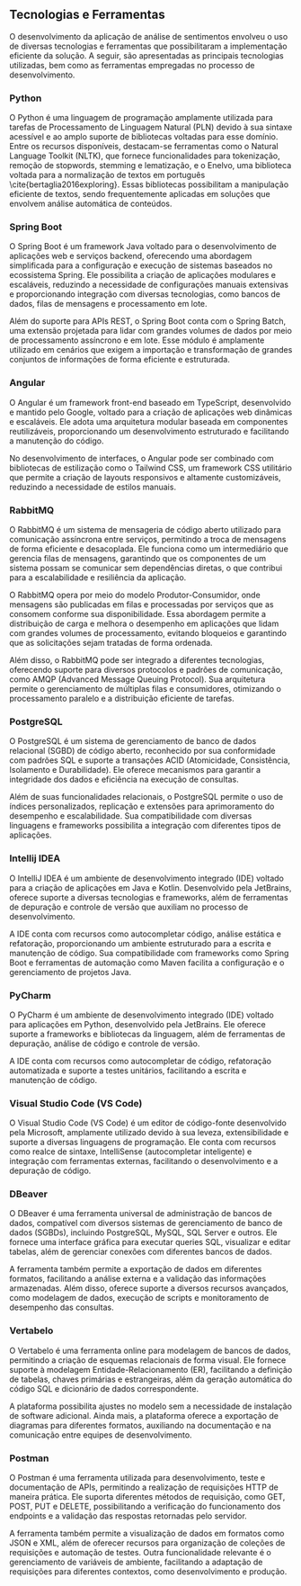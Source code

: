 ## Tecnologias e Ferramentas

O desenvolvimento da aplicação de análise de sentimentos envolveu o uso de diversas tecnologias e ferramentas que possibilitaram a implementação eficiente da solução. A seguir, são apresentadas as principais tecnologias utilizadas, bem como as ferramentas empregadas no processo de desenvolvimento.

### Python

O Python é uma linguagem de programação amplamente utilizada para tarefas de Processamento de Linguagem Natural (PLN) devido à sua sintaxe acessível e ao amplo suporte de bibliotecas voltadas para esse domínio. Entre os recursos disponíveis, destacam-se ferramentas como o Natural Language Toolkit (NLTK), que fornece funcionalidades para tokenização, remoção de stopwords, stemming e lematização, e o Enelvo, uma biblioteca voltada para a normalização de textos em português \cite{bertaglia2016exploring}. Essas bibliotecas possibilitam a manipulação eficiente de textos, sendo frequentemente aplicadas em soluções que envolvem análise automática de conteúdos.

<!-- Além disso, o Python é amplamente utilizado em sistemas que exigem integração entre diferentes serviços, sendo compatível com diversas abordagens para processamento assíncrono e comunicação entre módulos. Esse suporte permite que a linguagem seja empregada em arquiteturas distribuídas, especialmente em aplicações que realizam análises em grande volume de dados. -->
### Spring Boot

O Spring Boot é um framework Java voltado para o desenvolvimento de aplicações web e serviços backend, oferecendo uma abordagem simplificada para a configuração e execução de sistemas baseados no ecossistema Spring. Ele possibilita a criação de aplicações modulares e escaláveis, reduzindo a necessidade de configurações manuais extensivas e proporcionando integração com diversas tecnologias, como bancos de dados, filas de mensagens e processamento em lote.

Além do suporte para APIs REST, o Spring Boot conta com o Spring Batch, uma extensão projetada para lidar com grandes volumes de dados por meio de processamento assíncrono e em lote. Esse módulo é amplamente utilizado em cenários que exigem a importação e transformação de grandes conjuntos de informações de forma eficiente e estruturada.

<!-- A flexibilidade do framework também permite sua integração com soluções de mensageria, como o RabbitMQ, e sistemas de banco de dados relacionais, como o PostgreSQL, facilitando a construção de arquiteturas distribuídas e escaláveis. -->
### Angular

O Angular é um framework front-end baseado em TypeScript, desenvolvido e mantido pelo Google, voltado para a criação de aplicações web dinâmicas e escaláveis. Ele adota uma arquitetura modular baseada em componentes reutilizáveis, proporcionando um desenvolvimento estruturado e facilitando a manutenção do código. <!-- Além disso, seu sistema de data binding permite a sincronização eficiente entre a interface e os dados da aplicação, tornando a experiência do usuário mais fluida. -->

No desenvolvimento de interfaces, o Angular pode ser combinado com bibliotecas de estilização como o Tailwind CSS, um framework CSS utilitário que permite a criação de layouts responsivos e altamente customizáveis, reduzindo a necessidade de estilos manuais.

### RabbitMQ

O RabbitMQ é um sistema de mensageria de código aberto utilizado para comunicação assíncrona entre serviços, permitindo a troca de mensagens de forma eficiente e desacoplada. Ele funciona como um intermediário que gerencia filas de mensagens, garantindo que os componentes de um sistema possam se comunicar sem dependências diretas, o que contribui para a escalabilidade e resiliência da aplicação.

O RabbitMQ opera por meio do modelo Produtor-Consumidor, onde mensagens são publicadas em filas e processadas por serviços que as consomem conforme sua disponibilidade. Essa abordagem permite a distribuição de carga e melhora o desempenho em aplicações que lidam com grandes volumes de processamento, evitando bloqueios e garantindo que as solicitações sejam tratadas de forma ordenada.

Além disso, o RabbitMQ pode ser integrado a diferentes tecnologias, oferecendo suporte para diversos protocolos e padrões de comunicação, como AMQP (Advanced Message Queuing Protocol). Sua arquitetura permite o gerenciamento de múltiplas filas e consumidores, otimizando o processamento paralelo e a distribuição eficiente de tarefas.

### PostgreSQL

O PostgreSQL é um sistema de gerenciamento de banco de dados relacional (SGBD) de código aberto, reconhecido por sua conformidade com padrões SQL e suporte a transações ACID (Atomicidade, Consistência, Isolamento e Durabilidade). Ele oferece mecanismos para garantir a integridade dos dados e eficiência na execução de consultas.

Além de suas funcionalidades relacionais, o PostgreSQL permite o uso de índices personalizados, replicação e extensões para aprimoramento do desempenho e escalabilidade. Sua compatibilidade com diversas linguagens e frameworks possibilita a integração com diferentes tipos de aplicações.

### Intellij IDEA

O IntelliJ IDEA é um ambiente de desenvolvimento integrado (IDE) voltado para a criação de aplicações em Java e Kotlin. Desenvolvido pela JetBrains, oferece suporte a diversas tecnologias e frameworks, além de ferramentas de depuração e controle de versão que auxiliam no processo de desenvolvimento.

A IDE conta com recursos como autocompletar código, análise estática e refatoração, proporcionando um ambiente estruturado para a escrita e manutenção de código. Sua compatibilidade com frameworks como Spring Boot e ferramentas de automação como Maven facilita a configuração e o gerenciamento de projetos Java.

### PyCharm

O PyCharm é um ambiente de desenvolvimento integrado (IDE) voltado para aplicações em Python, desenvolvido pela JetBrains. Ele oferece suporte a frameworks e bibliotecas da linguagem, além de ferramentas de depuração, análise de código e controle de versão.

A IDE conta com recursos como autocompletar de código, refatoração automatizada e suporte a testes unitários, facilitando a escrita e manutenção de código.

<!-- Além disso, sua compatibilidade com bibliotecas voltadas para machine learning, análise de dados e processamento de linguagem natural (PLN) torna-o adequado para projetos que envolvem manipulação e análise de textos. -->
### Visual Studio Code (VS Code)

O Visual Studio Code (VS Code) é um editor de código-fonte desenvolvido pela Microsoft, amplamente utilizado devido à sua leveza, extensibilidade e suporte a diversas linguagens de programação. Ele conta com recursos como realce de sintaxe, IntelliSense (autocompletar inteligente) e integração com ferramentas externas, facilitando o desenvolvimento e a depuração de código.

### DBeaver

O DBeaver é uma ferramenta universal de administração de bancos de dados, compatível com diversos sistemas de gerenciamento de banco de dados (SGBDs), incluindo PostgreSQL, MySQL, SQL Server e outros. Ele fornece uma interface gráfica para executar queries SQL, visualizar e editar tabelas, além de gerenciar conexões com diferentes bancos de dados.

A ferramenta também permite a exportação de dados em diferentes formatos, facilitando a análise externa e a validação das informações armazenadas. Além disso, oferece suporte a diversos recursos avançados, como modelagem de dados, execução de scripts e monitoramento de desempenho das consultas.

### Vertabelo

O Vertabelo é uma ferramenta online para modelagem de bancos de dados, permitindo a criação de esquemas relacionais de forma visual. Ele fornece suporte à modelagem Entidade-Relacionamento (ER), facilitando a definição de tabelas, chaves primárias e estrangeiras, além da geração automática do código SQL e dicionário de dados correspondente.

A plataforma possibilita ajustes no modelo sem a necessidade de instalação de software adicional. Ainda mais, a plataforma oferece a exportação de diagramas para diferentes formatos, auxiliando na documentação e na comunicação entre equipes de desenvolvimento.

### Postman

O Postman é uma ferramenta utilizada para desenvolvimento, teste e documentação de APIs, permitindo a realização de requisições HTTP de maneira prática. Ele suporta diferentes métodos de requisição, como GET, POST, PUT e DELETE, possibilitando a verificação do funcionamento dos endpoints e a validação das respostas retornadas pelo servidor.

A ferramenta também permite a visualização de dados em formatos como JSON e XML, além de oferecer recursos para organização de coleções de requisições e automação de testes. Outra funcionalidade relevante é o gerenciamento de variáveis de ambiente, facilitando a adaptação de requisições para diferentes contextos, como desenvolvimento e produção.
